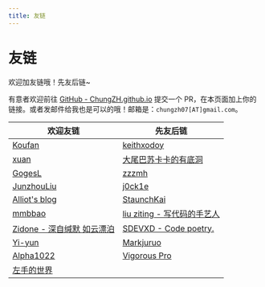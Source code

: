 ```yaml
---
title: 友链
---
```


# 友链

欢迎加友链哦！先友后链~

有意者欢迎前往 [GitHub - ChungZH.github.io](https://github.com/ChungZH/ChungZH.github.io) 提交一个 PR，在本页面加上你的链接。或者发邮件给我也是可以的哦！邮箱是：`chungzh07[AT]gmail.com`。

| 欢迎友链                                      | 先友后链                                                        |
| ----------------------------------------- | ----------------------------------------------------------- |
| [Koufan](https://keith-koufan.github.io/) | [keithxodoy](https://www.edmath.cn/)                        |
| [xuan](https://blog.cugxuan.cn)           | [大尾巴苏卡卡的有底洞](https://blog.skk.moe)                          |
| [GogesL](https://lyq.blogd.club)          | [zzzmh](https://zzzmh.cn)                                   |
| [JunzhouLiu](https://liujunzhou.top/)     | [j0ck1e](https://blog.j0ck1e.com)                           |
| [Alliot's blog](https://www.iots.vip)     | [StaunchKai](https://staunchkai.com)                        |
| [mmbbao](https://www.mmbbao.com)          | [liu ziting - 写代码的手艺人](http://www.lihail.cn/)               |
| [Zidone - 深自缄默 如云漂泊](https://www.aye.ink) | [SDEVXD - Code poetry.](http://sdevxd.coding.me/book-blog/) |
| [Yi-yun](https://yi-yun.github.io/)       | [Markjuruo](https://markjuruo.coding.me/)                   |
| [Alpha1022](https://www.alpha1022.me/)    | [Vigorous Pro](https://www.wevg.org/)                       |
| [左手的世界](https://amazingrise.net/)         |                                                             |